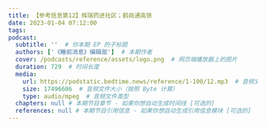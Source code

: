 ```yaml
---
title: 【参考信息第12】辉瑞药进社区；鹤岗通高铁
date: 2023-01-04 07:12:00
tags:
podcast:
  subtitle: ''  # 你本期 EP 的子标题
  authors: ['《睡前消息》编辑部']  # 本期作者
  cover: /podcasts/reference/assets/logo.png  # 网页端播放器上的图片
  duration: 729  # 时间长度
  media:
    url: https://podstatic.bedtime.news/reference/1-100/12.mp3  # 音频文件
    size: 17496606  # 音频文件大小（按照 Byte 计算）
    type: audio/mpeg  # 音频文件类型
  chapters: null # 本期节目章节 - 如果你想自动生成时间线 [可选的]
  references: null # 本期节目引用信息 - 如果你想自动生成引用信息模块 [可选的]
---
```

